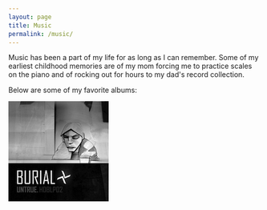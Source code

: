 ```yaml
---
layout: page
title: Music
permalink: /music/
---
```


Music has been a part of my life for as long as I can remember. Some of my earliest childhood memories are of my mom forcing me to practice scales on the piano and of rocking out for hours to my dad's record collection.

Below are some of my favorite albums:

[![Untrue](/images/music/Untrue.jpg "Untrue by Burial")](https://burial.bandcamp.com/album/untrue)  